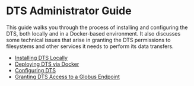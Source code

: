 # DTS Administrator Guide

This guide walks you through the process of installing and configuring the DTS,
both locally and in a Docker-based environment. It also discusses some technical
issues that arise in granting the DTS permissions to filesystems and other
services it needs to perform its data transfers.

* [Installing DTS Locally](installation.md)
* [Deploying DTS via Docker](deployment.md)
* [Configuring DTS](config.md)
* [Granting DTS Access to a Globus Endpoint](globus.md)

